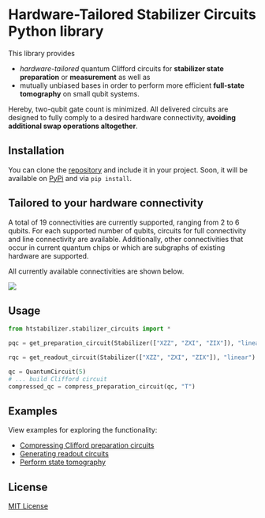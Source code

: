 # Hardware-Tailored Stabilizer Circuits Python library

This library provides 
- *hardware-tailored* quantum Clifford circuits for **stabilizer state preparation** or **measurement** as well as 
- mutually unbiased bases in order to perform more efficient **full-state tomography** on small qubit systems. 

Hereby, two-qubit gate count is minimized. All delivered circuits are designed to fully comply to a desired hardware connectivity, **avoiding additional swap operations altogether**. 


## Installation

<!-- The library can be easily installed from [PyPi][pypi-page]:
```
pip install htstabilizer
```
Alternatively, y -->
You can clone the [repository][repository] and include it in your project. Soon, it will be available on [PyPi][pypi-page] and via `pip install`. 

## Tailored to your hardware connectivity

A total of 19 connectivities are currently supported, ranging from 2 to 6 qubits. For each supported number of qubits, circuits for full connectivity and line connectivity are available. Additionally, other connectivities that occur in current quantum chips or which are subgraphs of existing hardware are supported. 

All currently available connectivities are shown below. 

![][hardware-connectivities]

<!-- ### 2 qubits
![][2-qubit-con]

### 3 qubits
![][3-qubit-con]

### 4 qubits
![][4-qubit-con]

### 5 qubits
![][5-qubit-con]

### 6 qubits
![][6-qubit-con] -->

## Usage

```py
from htstabilizer.stabilizer_circuits import *

pqc = get_preparation_circuit(Stabilizer(["XZZ", "ZXI", "ZIX"]), "linear")

rqc = get_readout_circuit(Stabilizer(["XZZ", "ZXI", "ZIX"]), "linear")

qc = QuantumCircuit(5)
# ... build Clifford circuit
compressed_qc = compress_preparation_circuit(qc, "T")
```


## Examples

View examples for exploring the functionality:

- [Compressing Clifford preparation circuits][example-compress]
- [Generating readout circuits][example-readout]
- [Perform state tomography][example-tomography]


## License
[MIT License][license]

[pypi-page]: https://pypi.org/project/htstabilizer/
[repository]: https://github.com/Mc-Zen/htstabilizer
[license]: https://github.com/Mc-Zen/htstabilizer/blob/master/LICENSE.txt

[2-qubit-con]: docs/images/2-qubit%20connectivities.png
[3-qubit-con]: docs/images/3-qubit%20connectivities.png
[4-qubit-con]: docs/images/4-qubit%20connectivities.png
[5-qubit-con]: docs/images/5-qubit%20connectivities.png
[6-qubit-con]: docs/images/6-qubit%20connectivities.png
[hardware-connectivities]: docs/images/Hardware_Connectivities.svg

[example-compress]: https://github.com/Mc-Zen/htstabilizer/blob/master/examples/compress_preparation_circuit.py
[example-readout]: https://github.com/Mc-Zen/htstabilizer/blob/master/examples/readout_circuit.py
[example-tomography]: https://github.com/Mc-Zen/htstabilizer/blob/master/examples/state_tomography.py


